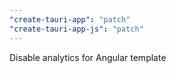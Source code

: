 ```yaml
---
"create-tauri-app": "patch"
"create-tauri-app-js": "patch"
---
```


Disable analytics for Angular template
